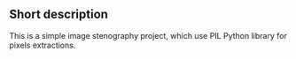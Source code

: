 <h2> Short description </h2>
<p>This is a simple image stenography project, which use PIL Python library for pixels extractions. </p>
